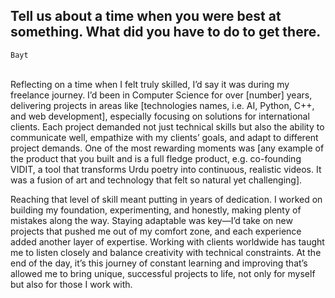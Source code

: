 ## Tell us about a time when you were best at something. What did you have to do to get there. 
`Bayt`
<br><br>

Reflecting on a time when I felt truly skilled, I’d say it was during my freelance journey. I’d been in Computer Science for over [number] years, delivering projects in areas like [technologies names, i.e. AI, Python, C++, and web development], especially focusing on solutions for international clients. Each project demanded not just technical skills but also the ability to communicate well, empathize with my clients’ goals, and adapt to different project demands. One of the most rewarding moments was [any example of the product that you built and is a full fledge product, e.g. co-founding VIDIT, a tool that transforms Urdu poetry into continuous, realistic videos. It was a fusion of art and technology that felt so natural yet challenging].

Reaching that level of skill meant putting in years of dedication. I worked on building my foundation, experimenting, and honestly, making plenty of mistakes along the way. Staying adaptable was key—I’d take on new projects that pushed me out of my comfort zone, and each experience added another layer of expertise. Working with clients worldwide has taught me to listen closely and balance creativity with technical constraints. At the end of the day, it’s this journey of constant learning and improving that’s allowed me to bring unique, successful projects to life, not only for myself but also for those I work with.